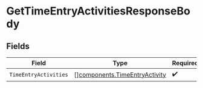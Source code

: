 # GetTimeEntryActivitiesResponseBody


## Fields

| Field                                                                          | Type                                                                           | Required                                                                       | Description                                                                    |
| ------------------------------------------------------------------------------ | ------------------------------------------------------------------------------ | ------------------------------------------------------------------------------ | ------------------------------------------------------------------------------ |
| `TimeEntryActivities`                                                          | [][components.TimeEntryActivity](../../models/components/timeentryactivity.md) | :heavy_check_mark:                                                             | N/A                                                                            |